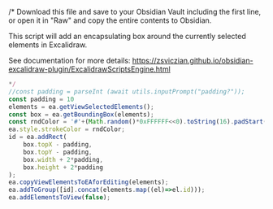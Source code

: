 /*
Download this file and save to your Obsidian Vault including the first line, or open it in "Raw" and copy the entire contents to Obsidian.

This script will add an encapsulating box around the currently selected elements in Excalidraw.

See documentation for more details:
https://zsviczian.github.io/obsidian-excalidraw-plugin/ExcalidrawScriptsEngine.html

```javascript
*/
//const padding = parseInt (await utils.inputPrompt("padding?"));
const padding = 10
elements = ea.getViewSelectedElements();
const box = ea.getBoundingBox(elements);
const rndColor = '#'+(Math.random()*0xFFFFFF<<0).toString(16).padStart(6,"0");
ea.style.strokeColor = rndColor;
id = ea.addRect(
	box.topX - padding,
	box.topY - padding,
	box.width + 2*padding,
	box.height + 2*padding
);
ea.copyViewElementsToEAforEditing(elements);
ea.addToGroup([id].concat(elements.map((el)=>el.id)));
ea.addElementsToView(false);
